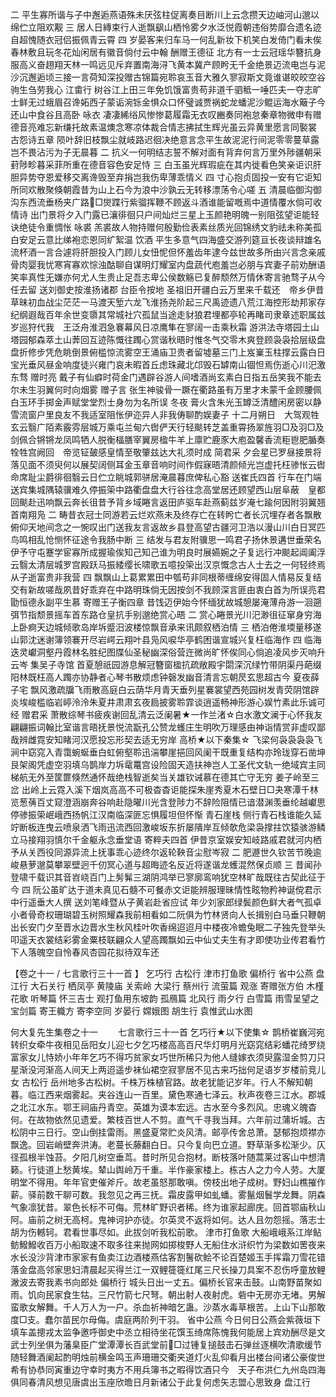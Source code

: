 <!-- { "loadSidebar": true } -->
二 平生寡所谐与子中邂逅燕语殊未厌弦柱促离奏目断川上云念攒天边岫河山邈以绵伫立阻欢觏
三 居人日縳束行人逝飘飖山栖怜雾夕水泛悦霞朝违俗势靡合遗名迹自超愧随衣冠侣振佩青云霄
四 岁晏客来归车马一何乱新妆下机笑白发倚门看未俟春林敷且玩冬花灿闲居有徽音倘付云中翰
酬赠王德征 
北方有一士云冠瑶华簪抗身服高义奋趐翔天林一鸣远见斥弃置南海浔飞黄本冀产顾盻无千金绝景迈流电岂与泥沙沉邂逅顷三接一言荷知深投赠古锦篇宛聆哀玉音大雅久寥寂斯文竟谁谌皎皎空谷驹生刍劳我心
江畬行 
树谷江上田三年免饥饿富贵苟非道千驷秪一唾匹夫一夺志旷士鲜无过蛾眉召谗妬西子蒙诟涴铄金惧众口怀璧诚贾祸蛇龙蟠泥沙鲲运海水簸子今还山中食谷且高卧
咏衣
凄凄絺绤风惨惨葛履霜无衣叹豳奏同袍怠秦章物微申有赠德音亮难忘新缣托故素温燠念寒凉体裁合情志拂拭生辉光虽云异黄里愿言同褧裳
古怨诗五章
陨叶辞旧枝飘尘就岐路迟徊决绝意言念平生故泥泥行间泥零零蔓草露岂不畏沾污为子无晨暮
二 抗义一何明结志誓不解对面有背弃何言万里外陟疆朝采葑陟畛暮采菲所重在德音容色安足恃
三 白玉虽光辉瑕疵在其内徙看色笑亲讵识肝胆异势夺恩爱移交离谗毁至弃捐岂我伤卑薄乖情义
四 寸心抱贞固投一安有它讵知所同欢散聚倏朝霞昔为山上石今为浪中沙孰云无转移漂荡令心嗟
五 清晨临御沟御沟东西流垂杨夹广路&#62725;□爕蹀行紫骝挥鞭不顾返斗酒谁能留嘅焉中道情覆水倘可收
情诗
出门景将夕入门露已瀼徘徊只户间灿烂三星上玉颜艳明魄一别阻弦望讵能轻诀绝徒令重惆怅
咏裘
羔裘故人物持赠何殷勤俭表素丝质光回锦绣文豹祛未称美孤白安足云意比绨袍恋恩同纩絮温
饮酒
平生多意气四海盛交游列筵亘长夜谈辩雄名流杯酒一言合遽将肝胆投入门顾儿女忸怩但怀羞齿年逮今兹世故多所由兴言念亲戚骨肉婴我忧寒宵寡欢悰浊酤聊自谋明灯耀室内盘蔬代庖羞岂必朋与宾妻子前劝酬语笑率真性无嫌亦何尤人生贵止足吾志卑公侯数觞已复醉颓然万情休寄言驰骛子从今任去留
送刘御史按淮扬诸郡 台臣令按地
圣祖旧开疆白云万里来千载还　帝乡伊昔草昧初血战尘茫茫一马渡天堑六龙飞淮扬尧阶起三尺禹迹遗八荒江海控形劫邦家存纪纲遐哉百年余世变隳其常城社穴孤鼠当途走豺狼君埋都亭轮再睹司隶章述职属兹岁巡狩代我　王泛舟淮泗急褰幕风日凉鹰隼在寥阔一击乘秋霜
游洪法寺塔园土山
塔园郁森萃土山莾回互迹陈慨往躅心赏谐秋晤时惟冬气交零木爽登顾袅袅拾层级盘盘折修步凭危眺倒景俯槛惊流雾空王涌庙卫贵者留墟墓三门上岌嶪玉柱撑云露白日宝光垂风昼金响度徒兴雍门哀未暇首丘虑珠藏北邙毁石罅南山锢怛焉伤逝心川汜激东骛
赠时亮
戴子有仙癖时荷金门遇辟谷游人间嗜酒尚玄素白日指五岳笑我不能去尔未生羽翼何时向烟雾
赠子言 
张生神骏骨一蹶在衢路虽有万里才未蒙千金顾腰佩白玉环手掷金声赋堂堂烈士身勿为名所误
冬夜
膏火含朱光玉罇泛清醴闲房密以静雪流窗户里良友不我适室阻怅伊迩异人非我俦聊酌娱妻子
十二月朔日　大驾观牲
玄云翳广陌素霰雰层城万乘屯兰甸六辔俨天行轻颷转芝盖重霄扬翠旌羽□及羽□及剑佩合锵锵龙凤鸣牺人脱衡楅膳宰翼房楹牛羊上廪贮鹿豕大庖盈馨香流秬鬯肥腯奏牷牲宫阙回　帝览钲皷感皇情至敬肇兹达大礼须时成
简君采 
夕会星已罗昼接景将落见面不须臾何以展契阔侧耳金玉章音响时间作假寐晤清颜倾光岂虚托枉骖怅云辔命席耻尘爵徘徊翳云日伫立眺城郭骈居淹晨暮庶俾私心豁
送崔氏四首
行车在门端送宾集城隅辕骥难久停振筞中路衢盘盘大行谷往念高堂居还顾望西山层阜蔽　皇都回颷赴迅响飘云奔长徂昔予背乡域睠言返田庐驱车赴燕蓟兹岁淹七踰何因附羽翼翘首南翔凫
二 畴昔衣冠士同游若云烂欢燕未及终存亡在转盻亡者长沉埋存者各飘散俯仰天地间念之一惋叹出门送我友言返故乡县登高望古疆河卫浩以漫山川白日冥匹鸟鸣相乱怆恻怀征途令我肠中断
三 结发与君友附骥思一鸣君子扬休景遘世垂荣名伊予守屯蹇学宦寡所成握瑜俟知己知己谁为明良时展嬿婉之子复远行冲颷起阊阖浮云翳太清层城罗宫殿跃马振緌缨长啸歌五噫投筞出汉京慨念古人士去之一何轻终焉从子逝富贵非我营
四 飘飘山上葛累累田中瓠苟非同根蒂缠绵安得固人情易反复结交有新故嗟哉夙昔好乖弃在中路明珠倘无因按剑不我顾深言匪由衷白首为所误亮君勖恒德永副平生慕
寄赠王子衡四章
昔饯迈伊始今怀缅犹故城憩屡淹薄舟游一洄遡弭节指颓景摇车首东路仓皇抗手别邈绝赏心晤
二 赏心睠景光川汜渺徂征窜身穷海上卧痾天边城倾歌岛岸坼蹙汨波楼惊飘音承来讯颇叙栖泊情
三 栖泊倦淮堧量移遂山郭沈迷谢簿领褰开尽岩崿云翔叶县凫风唳华亭鹤困谐宣城兴复枉临海作
四 临海迭灵巘洞壑丹霞林名胜纪图牒仙圣秘幽深俗营迕微尚旷怀俟同心倘追凌风步灭响升云岑
集吴子寺馆
首夏憩祇园游息解冠簪窗楹抗疏敞殿宇閟深沉绿竹带阴渠丹葩缀阳林既枉高人躅亦协静者心琴书散烦虑钟磬发幽音清言忘朝昃玄思超古今
夏夜薛子宅
飘风激疏牖飞雨散高庭白云荫华月青天垂列星褰裳望西苑园树发青荧阴馆辟炎埃峻槛临岩嵉泠泠朱夏井肃肃玄夜扃披雾聆霏谈逍遥畅神形游心娱竹素此乐诚可经
赠君采 
萧散综琴书疲疾谢回乱清云泛阑暑★一作兰渚☆白水激文澜于心怀我友翩翩振词翰比室谐言晤抚景悦流翫孔公赞龙蠖庄生明吹万理感由神诣情赏非虚叹鄙哉辨雌霓安知睹河汉愿投忘形契去适无穷岸
高桥★以下秦集☆
飞梁何袅袅袅袅飞涧中窈窕入青霭蜿蜒垂白虹俯壑聆迅湍攀崖挹回风阑干既重复结构亦玲珑穿石凿坤艮架阁凭虚空羽填乌鹊岸力坼鼋鼍宫设险固天造扶神岂人工圣代文轨一绝域宾主同梯航无外至筐篚倏然通怀哉绝栈智逝矣当关雄钦诫慕在德其亡守无穷
姜子岭至三岔
出岭上云霓入溪下烟岚高高不可极杳杳讵能探朱崖秀夏木石壁日□夬寒潭千林览葱蒨百丈窥澄涵崩奔谷响赴隐曜川光含登陟力不辞险阻情已谙潜渊羡垂纶越巘思停骖振筞岷峨西扬帆江汉南临深匪忘惧履坦但怀惭
青石崖栈
侧行青石栈谁能久延竚断板连曳云喷泉洒飞雨迅流西回激峻坂东折屡隤岸互倾欹危梁袅撑拄饮猿骇游鳞立马接翔羽慎尔千金躯永念垂堂语
寄粹夫四首
伊昔京室娱安知岐路戚君就河内栖予从关西役同源异流上抚事乖心迹终尔返轮鞅音尘慰岑寂
二 肥遯世久钦苦节晚逾峻悬萝邈莫攀翠壁迥千仞冥心道与超晦迹名反近将遂谐龙蠖混然保贞顺
三 昔闻孙登啸千载识其音岧峣百门上髣髴三湖阴鸿举已寥廓鸾响犹空林旷哉既往古契此征于今
四 阮公虽旷达于道未真见石髓不可餐赤文讵能辨服理昧情性眩物矜神诞傥君示中行遥垂大人撰
送刘笔峰暨从子黄岩赴省应试
年少刘家郎绿鬓颜色鲜大者气孤卓小者骨奇权珊瑚碧玉树照耀森我前相看如二阮俱为竹林贤向人长揖别白马垂只鞭朝出长安门夕至晋水边晋水生秋风桂叶吹香绵迢迢月中楼夜冷蟾兔眠二子独先登举头叩遥天衣裳结彩雾金粟枝联翩众人望高躅飘如云中仙丈夫生有才即使功业传君看竹下人落魄空自怜春风杏园花拟待双车还

【卷之十一 / 七言歌行三十一首 】
乞巧行
古松行
津市打鱼歌
偏桥行
省中公燕 
盘江行
大石关行 
栖凤亭
黄陵庙
关索岭
大梁行
蔡州行
流萤篇
观涨 
寄赠张方伯
木槿花歌 
听琴篇
怀三吉士 
观打鱼用东坡韵
孤鴈篇
北风行
雨夕行
白雪篇
雨雪呈望之
宝剑篇
寄王軄方 
寄李空同 
岁晏行
嫦娥图
胡生行
袁惟武山水图 

何大复先生集卷之十一 　　七言歌行三十一首
乞巧行★以下使集☆ 
鹊桥崔巍河宛转织女牵牛夜相见岳阳女儿迎七夕乞巧楼高高百尺华灯明月光窈窕结彩蟠花绮罗绕富家女儿恃娇小年年乞巧不得巧贫家女巧世所稀只为他人缝嫁衣须臾露湿金剪刀只星渐没河渐高人间天上两迢遥步袜仙裙空寂寥居不见古来巧拙何足语岁岁楼前竞儿女
古松行
岳州地多古松树。千株万株植官路。故老犹能记岁年。行人不解知朝暮。临江西来烟雾起。夹谷连山一百里。黛色寒通七泽云。秋声夜卷三江水。郡城之北江水东。鄂王祠庙丹青空。英雄为谟本宏远。古水至今多烈风。忠魂义魄杳何。在故物依然见遗爱。繁枝百世人不剪。直气千寻我当拜。六年前过蒲圻城。古松阴中三日行。空山倒挂雷雨。黑盛夏常贮炎风清。邮亭传舍总萧。瑟郁抱烦襟亦飘逸。回岩峭壁奔洪涛。老蔓长藤翻白日。只今复向巴立道。野草渐多松渐少。仄径孤根半蚀苔。夕阳几树空垂茑。昔时所见合抱材。断枝落叶随蒿莱过客山中想清籁。行徒道上愁黄埃。辇山舆岭万千重。半作豪家楼上。栋古人之力今人劳。大厦明堂不得用。年年官吏催斧斤。故老虽怒那敢嗔。傍枝出地子成树。野妇山樵摧作薪。驿前数干聊可数。我忽见之再三抚。霜皮露甲如虬蟠。雾鬣烟鬟学龙舞。阴森气象凛犹昔。翠色长标不可侮。荒林旷野识者稀。终为谁家起廊庑。回首鄂庙秋山阿。庙前之树无高柯。鬼神诃护亦徒。尔英灵不返将如何。达人且勿怨摇。落志士胡为伤轗轲。君看世事尽如。此拔剑听我松前歌。
津市打鱼歌 
大船峨峨系江岸鲇鲂鱍鱍收百万小船取速不取多往来抛网如掷梭野人无船住水浒织竹为梁数如罟夜来水长没沙背津市家家有鱼卖江边酒楼燕估客割鬐砍鲙不论百楚姬玉手挥霜刀雪花错落金盘高邻家思妇清晨起买得兰江一双鲤簁簁红尾三尺长操刀具案不忍伤呼童放鲤潎波去寄我素书向郎处
偏桥行 
城头日出一丈五。偏桥长官来击鼓。山南野苗聚如雨。饥向民家食生牯。三尺竹箭七尺弩。朝出射人夜射虎。砦中无房亦无堵。男解蛮歌女解舞。千人万人为一户。杀血祈神暗乞蛊。沙蒸水毒草根苦。上山下山那敢度□支。蠢尔苗民尔母侮。虞庭两阶列干羽。
省中公燕
今日何日公燕会紫薇垣下填车盖摠戎太监争邀呼御史中丞立相待坐花馔玉绮席陈愧我何能居上宾劝酬尽是文武士列坐俱为藩臬臣广堂潭潭长百武堂前&#62677;□过锺复搥鼓击石弹丝逐横吹清歌缓节随轻舞酒阑起酌明烛前横金鸣玉声珊珊交衢夹道灯火乱仰看月出楼台间诸公豪俊世希有协恭同寅重边守幸时夷方不用兵簿书之暇得饮酒只今　天子布洪仁九州岛四海俱同春清风想见唐虞出玉座欣曕日月新诸公于此复何虑矢志盟心思致身
盘江行 
